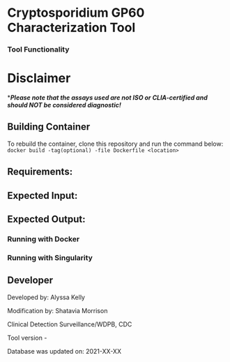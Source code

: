 # Cryptosporidium GP60 Characterization Tool


### Tool Functionality

# Disclaimer

****Please note that the assays used are not ISO or CLIA-certified and should NOT be considered diagnostic!***

## Building Container

To rebuild the container, clone this repository and run the command below:
`docker build -tag(optional) -file Dockerfile <location>`



## Requirements:



## Expected Input:



## Expected Output: 


### Running with Docker


### Running with Singularity


## Developer
Developed by: Alyssa Kelly


Modification by: Shatavia Morrison

Clinical Detection Surveillance/WDPB, CDC


Tool version - 


Database was updated on: 2021-XX-XX
